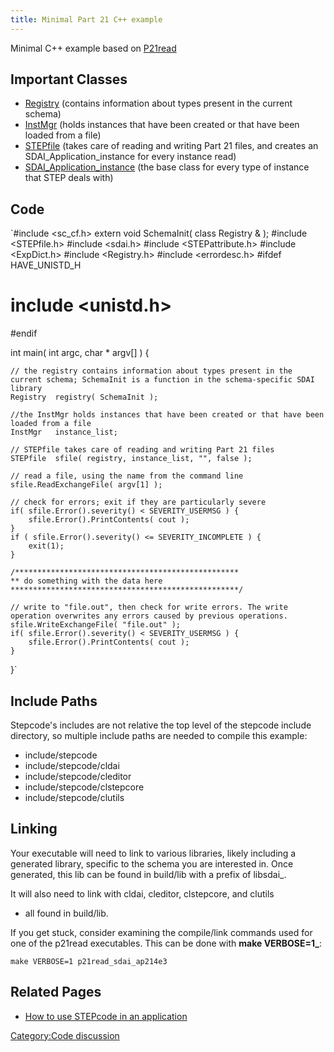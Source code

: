 ```yaml
---
title: Minimal Part 21 C++ example
---
```


Minimal C++ example based on [P21read](P21read.html)

Important Classes
-----------------

-   [Registry](http://stepcode.org/doxygen/class_registry.html)
    (contains information about types present in the current schema)
-   [InstMgr](http://stepcode.org/doxygen/class_inst_mgr.html) (holds
    instances that have been created or that have been loaded from a
    file)
-   [STEPfile](http://stepcode.org/doxygen/class_s_t_e_pfile.html)
    (takes care of reading and writing Part 21 files, and creates an
    SDAI\_Application\_instance for every instance read)
-   [SDAI\_Application\_instance](http://stepcode.org/doxygen/class_s_d_a_i___application__instance.html)
    (the base class for every type of instance that STEP deals with)

Code
----

`#include <sc_cf.h>
extern void SchemaInit( class Registry & );
#include <STEPfile.h>
#include <sdai.h>
#include <STEPattribute.h>
#include <ExpDict.h>
#include <Registry.h>
#include <errordesc.h>
#ifdef HAVE_UNISTD_H
# include <unistd.h>
#endif

int main( int argc, char * argv[] ) {

    // the registry contains information about types present in the current schema; SchemaInit is a function in the schema-specific SDAI library
    Registry  registry( SchemaInit );

    //the InstMgr holds instances that have been created or that have been loaded from a file
    InstMgr   instance_list;

    // STEPfile takes care of reading and writing Part 21 files
    STEPfile  sfile( registry, instance_list, "", false );

    // read a file, using the name from the command line
    sfile.ReadExchangeFile( argv[1] );

    // check for errors; exit if they are particularly severe
    if( sfile.Error().severity() < SEVERITY_USERMSG ) {
        sfile.Error().PrintContents( cout );
    }
    if ( sfile.Error().severity() <= SEVERITY_INCOMPLETE ) {
        exit(1);
    }

    /**************************************************
    ** do something with the data here
    ***************************************************/

    // write to "file.out", then check for write errors. The write operation overwrites any errors caused by previous operations.
    sfile.WriteExchangeFile( "file.out" );
    if( sfile.Error().severity() < SEVERITY_USERMSG ) {
        sfile.Error().PrintContents( cout );
    }
}`

Include Paths
-------------

Stepcode's includes are not relative the top level of the stepcode
include directory, so multiple include paths are needed to compile this
example:

-   include/stepcode
-   include/stepcode/cldai
-   include/stepcode/cleditor
-   include/stepcode/clstepcore
-   include/stepcode/clutils

Linking
-------

Your executable will need to link to various libraries, likely including
a generated library, specific to the schema you are interested in. Once
generated, this lib can be found in build/lib with a prefix of
libsdai\_.

It will also need to link with cldai, cleditor, clstepcore, and clutils
- all found in build/lib.

If you get stuck, consider examining the compile/link commands used for
one of the p21read executables. This can be done with **make
VERBOSE=1\_**:

`make VERBOSE=1 p21read_sdai_ap214e3`

Related Pages
-------------

-   [How to use STEPcode in an
    application](How_to_use_STEPcode_in_an_application.html)

[Category:Code discussion](Category:Code_discussion.html)
